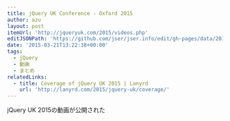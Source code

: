 ```yaml
---
title: jQuery UK Conference - Oxford 2015
author: azu
layout: post
itemUrl: 'http://jqueryuk.com/2015/videos.php'
editJSONPath: 'https://github.com/jser/jser.info/edit/gh-pages/data/2015/03/index.json'
date: '2015-03-21T13:22:38+00:00'
tags:
  - jQuery
  - 動画
  - まとめ
relatedLinks:
  - title: Coverage of jQuery UK 2015 | Lanyrd
    url: 'http://lanyrd.com/2015/jquery-uk/coverage/'
---
```

jQuery UK 2015の動画が公開された
